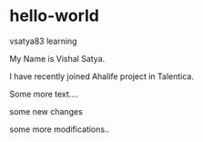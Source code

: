 # hello-world
vsatya83 learning

My Name is Vishal Satya.

I have recently joined Ahalife project in Talentica.

Some more text....

some new changes

some more modifications..
